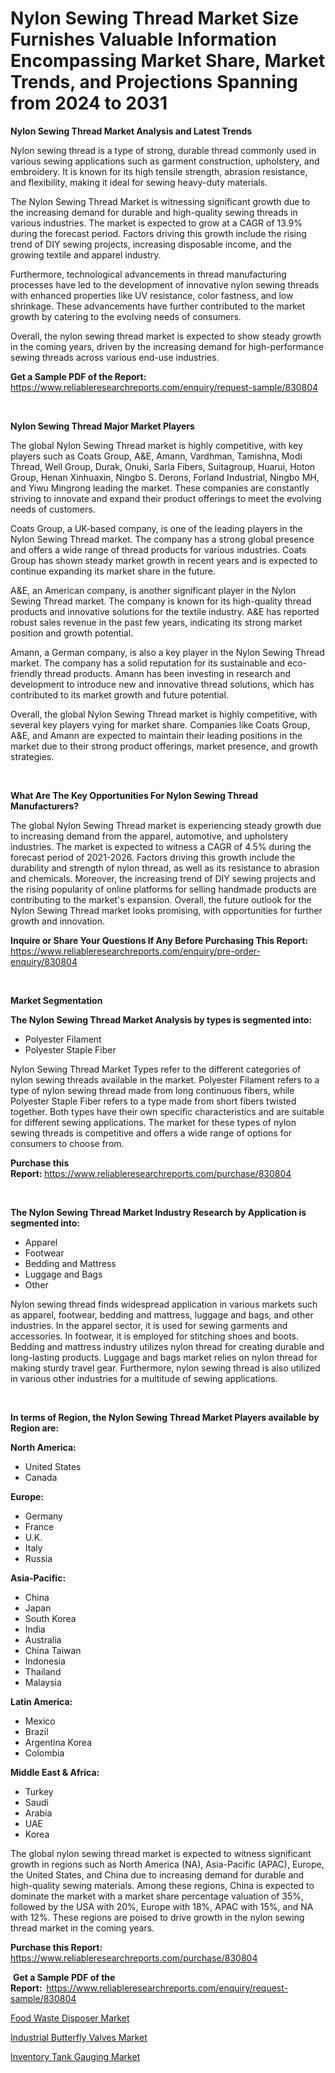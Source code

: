 <p><h1>Nylon Sewing Thread Market Size Furnishes Valuable Information Encompassing Market Share, Market Trends, and Projections Spanning from 2024 to 2031</h1></p><p><strong>Nylon Sewing Thread Market Analysis and Latest Trends</strong></p>
<p><p>Nylon sewing thread is a type of strong, durable thread commonly used in various sewing applications such as garment construction, upholstery, and embroidery. It is known for its high tensile strength, abrasion resistance, and flexibility, making it ideal for sewing heavy-duty materials.</p><p>The Nylon Sewing Thread Market is witnessing significant growth due to the increasing demand for durable and high-quality sewing threads in various industries. The market is expected to grow at a CAGR of 13.9% during the forecast period. Factors driving this growth include the rising trend of DIY sewing projects, increasing disposable income, and the growing textile and apparel industry.</p><p>Furthermore, technological advancements in thread manufacturing processes have led to the development of innovative nylon sewing threads with enhanced properties like UV resistance, color fastness, and low shrinkage. These advancements have further contributed to the market growth by catering to the evolving needs of consumers.</p><p>Overall, the nylon sewing thread market is expected to show steady growth in the coming years, driven by the increasing demand for high-performance sewing threads across various end-use industries.</p></p>
<p><strong>Get a Sample PDF of the Report:&nbsp;</strong> <a href="https://www.reliableresearchreports.com/enquiry/request-sample/830804">https://www.reliableresearchreports.com/enquiry/request-sample/830804</a></p>
<p>&nbsp;</p>
<p><strong>Nylon Sewing Thread Major Market Players</strong></p>
<p><p>The global Nylon Sewing Thread market is highly competitive, with key players such as Coats Group, A&E, Amann, Vardhman, Tamishna, Modi Thread, Well Group, Durak, Onuki, Sarla Fibers, Suitagroup, Huarui, Hoton Group, Henan Xinhuaxin, Ningbo S. Derons, Forland Industrial, Ningbo MH, and Yiwu Mingrong leading the market. These companies are constantly striving to innovate and expand their product offerings to meet the evolving needs of customers.</p><p>Coats Group, a UK-based company, is one of the leading players in the Nylon Sewing Thread market. The company has a strong global presence and offers a wide range of thread products for various industries. Coats Group has shown steady market growth in recent years and is expected to continue expanding its market share in the future.</p><p>A&E, an American company, is another significant player in the Nylon Sewing Thread market. The company is known for its high-quality thread products and innovative solutions for the textile industry. A&E has reported robust sales revenue in the past few years, indicating its strong market position and growth potential.</p><p>Amann, a German company, is also a key player in the Nylon Sewing Thread market. The company has a solid reputation for its sustainable and eco-friendly thread products. Amann has been investing in research and development to introduce new and innovative thread solutions, which has contributed to its market growth and future potential.</p><p>Overall, the global Nylon Sewing Thread market is highly competitive, with several key players vying for market share. Companies like Coats Group, A&E, and Amann are expected to maintain their leading positions in the market due to their strong product offerings, market presence, and growth strategies.</p></p>
<p>&nbsp;</p>
<p><strong>What Are The Key Opportunities For Nylon Sewing Thread Manufacturers?</strong></p>
<p><p>The global Nylon Sewing Thread market is experiencing steady growth due to increasing demand from the apparel, automotive, and upholstery industries. The market is expected to witness a CAGR of 4.5% during the forecast period of 2021-2026. Factors driving this growth include the durability and strength of nylon thread, as well as its resistance to abrasion and chemicals. Moreover, the increasing trend of DIY sewing projects and the rising popularity of online platforms for selling handmade products are contributing to the market's expansion. Overall, the future outlook for the Nylon Sewing Thread market looks promising, with opportunities for further growth and innovation.</p></p>
<p><strong>Inquire or Share Your Questions If Any Before Purchasing This Report:</strong> <a href="https://www.reliableresearchreports.com/enquiry/pre-order-enquiry/830804">https://www.reliableresearchreports.com/enquiry/pre-order-enquiry/830804</a></p>
<p>&nbsp;</p>
<p><strong>Market Segmentation</strong></p>
<p><strong>The Nylon Sewing Thread Market Analysis by types is segmented into:</strong></p>
<p><ul><li>Polyester Filament</li><li>Polyester Staple Fiber</li></ul></p>
<p><p>Nylon Sewing Thread Market Types refer to the different categories of nylon sewing threads available in the market. Polyester Filament refers to a type of nylon sewing thread made from long continuous fibers, while Polyester Staple Fiber refers to a type made from short fibers twisted together. Both types have their own specific characteristics and are suitable for different sewing applications. The market for these types of nylon sewing threads is competitive and offers a wide range of options for consumers to choose from.</p></p>
<p><strong>Purchase this Report:&nbsp;</strong><a href="https://www.reliableresearchreports.com/purchase/830804">https://www.reliableresearchreports.com/purchase/830804</a></p>
<p>&nbsp;</p>
<p><strong>The Nylon Sewing Thread Market Industry Research by Application is segmented into:</strong></p>
<p><ul><li>Apparel</li><li>Footwear</li><li>Bedding and Mattress</li><li>Luggage and Bags</li><li>Other</li></ul></p>
<p><p>Nylon sewing thread finds widespread application in various markets such as apparel, footwear, bedding and mattress, luggage and bags, and other industries. In the apparel sector, it is used for sewing garments and accessories. In footwear, it is employed for stitching shoes and boots. Bedding and mattress industry utilizes nylon thread for creating durable and long-lasting products. Luggage and bags market relies on nylon thread for making sturdy travel gear. Furthermore, nylon sewing thread is also utilized in various other industries for a multitude of sewing applications.</p></p>
<p>&nbsp;</p>
<p><strong>In terms of Region, the Nylon Sewing Thread Market Players available by Region are:</strong></p>
<p>
    <p> <strong> North America: </strong>
        <ul>
            <li>United States</li>
            <li>Canada</li>
        </ul>
        </p> 
    <p> <strong> Europe: </strong>
        <ul>
            <li>Germany</li>
            <li>France</li>
            <li>U.K.</li>
            <li>Italy</li>
            <li>Russia</li>
        </ul>
        </p> 
    <p> <strong> Asia-Pacific: </strong>
        <ul>
            <li>China</li>
            <li>Japan</li>
            <li>South Korea</li>
            <li>India</li>
            <li>Australia</li>
            <li>China Taiwan</li>
            <li>Indonesia</li>
            <li>Thailand</li>
            <li>Malaysia</li>
        </ul>
        </p> 
    <p> <strong> Latin America: </strong>
        <ul>
            <li>Mexico</li>
            <li>Brazil</li>
            <li>Argentina Korea</li>
            <li>Colombia</li>
        </ul>
        </p> 
    <p> <strong> Middle East & Africa: </strong>
        <ul>
            <li>Turkey</li>
            <li>Saudi</li>
            <li>Arabia</li>
            <li>UAE</li>
            <li>Korea</li>
        </ul>
    </p>
    </p>
<p><p>The global nylon sewing thread market is expected to witness significant growth in regions such as North America (NA), Asia-Pacific (APAC), Europe, the United States, and China due to increasing demand for durable and high-quality sewing materials. Among these regions, China is expected to dominate the market with a market share percentage valuation of 35%, followed by the USA with 20%, Europe with 18%, APAC with 15%, and NA with 12%. These regions are poised to drive growth in the nylon sewing thread market in the coming years.</p></p>
<p><strong>Purchase this Report: </strong><a href="https://www.reliableresearchreports.com/purchase/830804">https://www.reliableresearchreports.com/purchase/830804</a></p>
<p>&nbsp;<strong>Get a Sample PDF of the Report:&nbsp;&nbsp;</strong><a href="https://www.reliableresearchreports.com/enquiry/request-sample/830804">https://www.reliableresearchreports.com/enquiry/request-sample/830804</a></p>
<p><strong></strong></p>
<p><p><a href="https://view.publitas.com/reportprime-1/food-waste-disposer-market-size-growth-and-forecast-from-2023-2030/">Food Waste Disposer Market</a></p><p><a href="https://view.publitas.com/reportprime-1/industrial-butterfly-valves-market-size-2023-2030-global-industrial-analysis-key-geographical-regions-market-share-top-key-players-product-types-and-forecast-research-report/">Industrial Butterfly Valves Market</a></p><p><a href="https://view.publitas.com/reportprime-1/inventory-tank-gauging-market-provides-a-comprehensive-analysis-including-a-macro-overview-of-the-market-as-well-as-micro-details-such-as-market-size-and-competitive-landscape/">Inventory Tank Gauging Market</a></p></p>